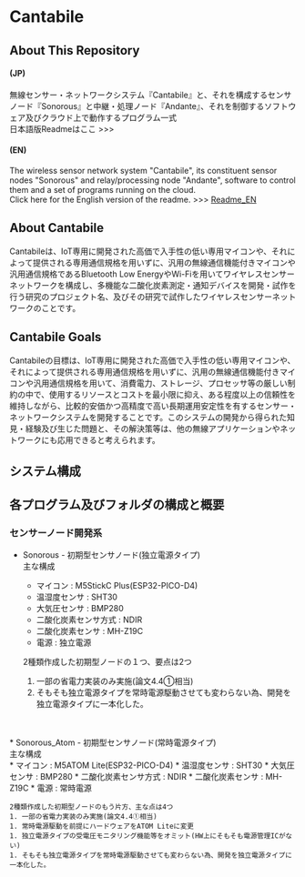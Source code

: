 # Cantabile
## About This Repository
#### (JP)
無線センサー・ネットワークシステム『Cantabile』と、それを構成するセンサノード『Sonorous』と中継・処理ノード『Andante』、それを制御するソフトウェア及びクラウド上で動作するプログラム一式<br>
日本語版Readmeはここ >>>
#### (EN)
The wireless sensor network system "Cantabile", its constituent sensor nodes "Sonorous" and relay/processing node "Andante", software to control them and a set of programs running on the cloud.<br>
Click here for the English version of the readme. >>> [Readme_EN](README_en.md)
## About Cantabile
Cantabileは、IoT専用に開発された高価で入手性の低い専用マイコンや、それによって提供される専用通信規格を用いずに、汎用の無線通信機能付きマイコンや汎用通信規格であるBluetooth Low EnergyやWi-Fiを用いてワイヤレスセンサーネットワークを構成し、多機能な二酸化炭素測定・通知デバイスを開発・試作を行う研究のプロジェクト名、及びその研究で試作したワイヤレスセンサーネットワークのことです。
## Cantabile Goals
Cantabileの目標は、IoT専用に開発された高価で入手性の低い専用マイコンや、それによって提供される専用通信規格を用いずに、汎用の無線通信機能付きマイコンや汎用通信規格を用いて、消費電力、ストレージ、プロセッサ等の厳しい制約の中で、使用するリソースとコストを最小限に抑え、ある程度以上の信頼性を維持しながら、比較的安価かつ高精度で高い長期運用安定性を有するセンサー・ネットワークシステムを開発することです。このシステムの開発から得られた知見・経験及び生じた問題と、その解決策等は、他の無線アプリケーションやネットワークにも応用できると考えられます。

## システム構成


## 各プログラム及びフォルダの構成と概要
### センサーノード開発系
* Sonorous - 初期型センサノード(独立電源タイプ)<br> 
    主な構成
    * マイコン : M5StickC Plus(ESP32-PICO-D4)
    * 温湿度センサ : SHT30
    * 大気圧センサ : BMP280
    * 二酸化炭素センサ方式 : NDIR
    * 二酸化炭素センサ : MH-Z19C
    * 電源 : 独立電源
    
    2種類作成した初期型ノードの１つ、要点は2つ
    1. 一部の省電力実装のみ実施(論文4.4①相当)
    1. そもそも独立電源タイプを常時電源駆動させても変わらない為、開発を独立電源タイプに一本化した。
<br>
<br>
* Sonorous_Atom - 初期型センサノード(常時電源タイプ)<br> 
    主な構成<br>
    * マイコン : M5ATOM Lite(ESP32-PICO-D4)
    * 温湿度センサ : SHT30
    * 大気圧センサ : BMP280
    * 二酸化炭素センサ方式 : NDIR
    * 二酸化炭素センサ : MH-Z19C
    * 電源 : 常時電源
    
    2種類作成した初期型ノードのもう片方、主な点は4つ
    1. 一部の省電力実装のみ実施(論文4.4①相当)
    1. 常時電源駆動を前提にハードウェアをATOM Liteに変更
    1. 独立電源タイプの受電圧モニタリング機能等をオミット(HW上にそもそも電源管理ICがない)
    1. そもそも独立電源タイプを常時電源駆動させても変わらない為、開発を独立電源タイプに一本化した。
<br>
<br>
